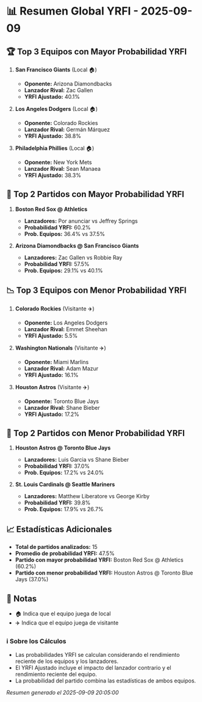 # 📊 Resumen Global YRFI - 2025-09-09

## 🏆 Top 3 Equipos con Mayor Probabilidad YRFI

1. **San Francisco Giants** (Local 🏠)
   - **Oponente:** Arizona Diamondbacks
   - **Lanzador Rival:** Zac Gallen
   - **YRFI Ajustado:** 40.1%

2. **Los Angeles Dodgers** (Local 🏠)
   - **Oponente:** Colorado Rockies
   - **Lanzador Rival:** Germán Márquez
   - **YRFI Ajustado:** 38.8%

3. **Philadelphia Phillies** (Local 🏠)
   - **Oponente:** New York Mets
   - **Lanzador Rival:** Sean Manaea
   - **YRFI Ajustado:** 38.3%

## 🎯 Top 2 Partidos con Mayor Probabilidad YRFI

1. **Boston Red Sox @ Athletics**
   - **Lanzadores:** Por anunciar vs Jeffrey Springs
   - **Probabilidad YRFI:** 60.2%
   - **Prob. Equipos:** 36.4% vs 37.5%

2. **Arizona Diamondbacks @ San Francisco Giants**
   - **Lanzadores:** Zac Gallen vs Robbie Ray
   - **Probabilidad YRFI:** 57.5%
   - **Prob. Equipos:** 29.1% vs 40.1%

## 📉 Top 3 Equipos con Menor Probabilidad YRFI

1. **Colorado Rockies** (Visitante ✈️)
   - **Oponente:** Los Angeles Dodgers
   - **Lanzador Rival:** Emmet Sheehan
   - **YRFI Ajustado:** 5.5%

2. **Washington Nationals** (Visitante ✈️)
   - **Oponente:** Miami Marlins
   - **Lanzador Rival:** Adam Mazur
   - **YRFI Ajustado:** 16.1%

3. **Houston Astros** (Visitante ✈️)
   - **Oponente:** Toronto Blue Jays
   - **Lanzador Rival:** Shane Bieber
   - **YRFI Ajustado:** 17.2%

## 🛑 Top 2 Partidos con Menor Probabilidad YRFI

1. **Houston Astros @ Toronto Blue Jays**
   - **Lanzadores:** Luis Garcia vs Shane Bieber
   - **Probabilidad YRFI:** 37.0%
   - **Prob. Equipos:** 17.2% vs 24.0%

2. **St. Louis Cardinals @ Seattle Mariners**
   - **Lanzadores:** Matthew Liberatore vs George Kirby
   - **Probabilidad YRFI:** 39.8%
   - **Prob. Equipos:** 17.9% vs 26.7%

## 📈 Estadísticas Adicionales

- **Total de partidos analizados:** 15
- **Promedio de probabilidad YRFI:** 47.5%
- **Partido con mayor probabilidad YRFI:** Boston Red Sox @ Athletics (60.2%)
- **Partido con menor probabilidad YRFI:** Houston Astros @ Toronto Blue Jays (37.0%)

## 📝 Notas

- 🏠 Indica que el equipo juega de local
- ✈️ Indica que el equipo juega de visitante

### ℹ️ Sobre los Cálculos
- Las probabilidades YRFI se calculan considerando el rendimiento reciente de los equipos y los lanzadores.
- El YRFI Ajustado incluye el impacto del lanzador contrario y el rendimiento reciente del equipo.
- La probabilidad del partido combina las estadísticas de ambos equipos.

*Resumen generado el 2025-09-09 20:05:00*